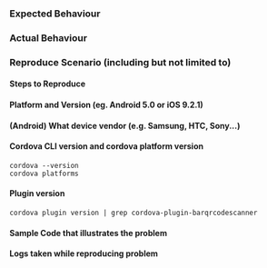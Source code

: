 ### Expected Behaviour

### Actual Behaviour

### Reproduce Scenario (including but not limited to)

#### Steps to Reproduce

#### Platform and Version (eg. Android 5.0 or iOS 9.2.1)

#### (Android) What device vendor (e.g. Samsung, HTC, Sony...)

#### Cordova CLI version and cordova platform version

    cordova --version
    cordova platforms

#### Plugin version

    cordova plugin version | grep cordova-plugin-barqrcodescanner

#### Sample Code that illustrates the problem

#### Logs taken while reproducing problem
